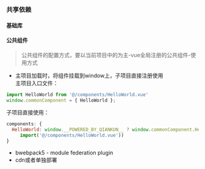 ### 共享依赖
#### 基础库
#### 公共组件
>公共组件的配置方式，要以当前项目中的为主-vue全局注册的公共组件-使用方式
* 主项目加载时，将组件挂载到window上，子项目直接注册使用  
主项目入口文件：  
```js
import HelloWorld from '@/components/HelloWorld.vue'
window.commonComponent = { HelloWorld };
```

子项目直接使用：  
```js
components: { 
  HelloWorld: window.__POWERED_BY_QIANKUN__ ? window.commonComponent.HelloWorld :
     import('@/components/HelloWorld.vue'))
}
```
* bwebpack5 - module federation plugin
* cdn或者单独部署
